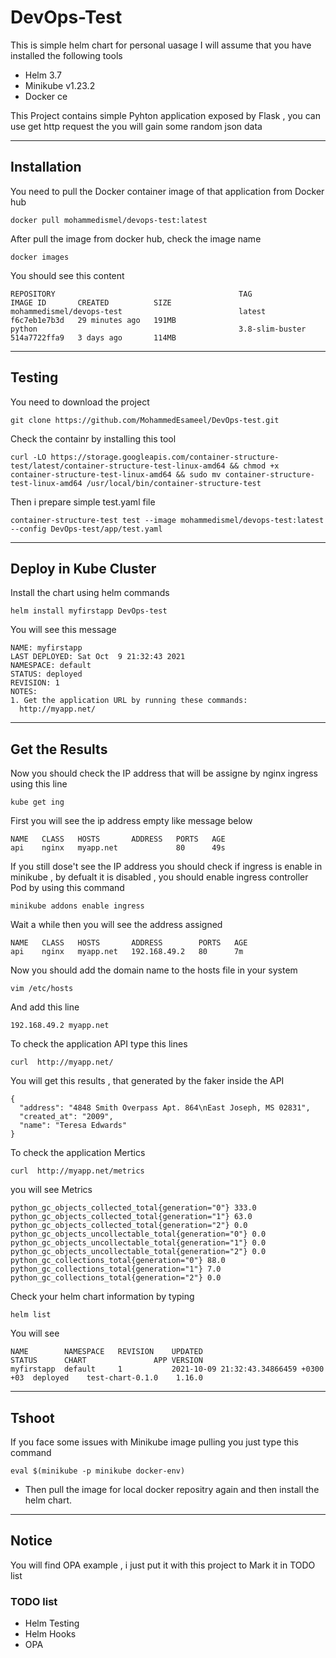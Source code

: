 # DevOps-Test
This is simple helm chart for personal uasage 
I will assume that you have installed the following tools
- Helm 3.7
- Minikube v1.23.2 
- Docker ce

This Project contains simple Pyhton application exposed by Flask , you can use get http request the you will gain some random json data

----------------------------------------------------------------------------------------------------------------------
## Installation
You need to pull the Docker container image of that application from Docker hub
```
docker pull mohammedismel/devops-test:latest
```
After pull the image from docker hub, check the image name 
```
docker images
```
You should see this content 
```
REPOSITORY                                         TAG               IMAGE ID       CREATED          SIZE    
mohammedismel/devops-test                          latest            f6c7eb1e7b3d   29 minutes ago   191MB   
python                                             3.8-slim-buster   514a7722ffa9   3 days ago       114MB         
```
----------------------------------------------------------------------------------------------------------------------
## Testing 
You need to download the project
```
git clone https://github.com/MohammedEsameel/DevOps-test.git
```
Check the containr by installing this tool
```
curl -LO https://storage.googleapis.com/container-structure-test/latest/container-structure-test-linux-amd64 && chmod +x container-structure-test-linux-amd64 && sudo mv container-structure-test-linux-amd64 /usr/local/bin/container-structure-test
```
Then i prepare simple test.yaml file 
```
container-structure-test test --image mohammedismel/devops-test:latest --config DevOps-test/app/test.yaml
```

----------------------------------------------------------------------------------------------------------------------
## Deploy in Kube Cluster
Install the chart using helm commands
```
helm install myfirstapp DevOps-test
```
You will see this message 
```
NAME: myfirstapp
LAST DEPLOYED: Sat Oct  9 21:32:43 2021
NAMESPACE: default
STATUS: deployed
REVISION: 1
NOTES:
1. Get the application URL by running these commands:
  http://myapp.net/
```

----------------------------------------------------------------------------------------------------------------------
## Get the Results
Now you should check the IP address that will be assigne by nginx ingress using this line 
```
kube get ing
```
First you will see the ip address empty like message below
```
NAME   CLASS   HOSTS       ADDRESS   PORTS   AGE
api    nginx   myapp.net             80      49s
```
If you still dose't see the IP address you should check if ingress is enable in minikube , by defualt it is disabled , you should enable ingress controller Pod by using this command 
```
minikube addons enable ingress
```
Wait a while then you will see the address assigned
```
NAME   CLASS   HOSTS       ADDRESS        PORTS   AGE
api    nginx   myapp.net   192.168.49.2   80      7m
```
Now you should add the domain name to the hosts file in your system
```
vim /etc/hosts
```
And add this line 
```
192.168.49.2 myapp.net
```
To check the application API type this lines
```
curl  http://myapp.net/
```
You will get this results , that generated by the faker inside the API 
```
{
  "address": "4848 Smith Overpass Apt. 864\nEast Joseph, MS 02831", 
  "created_at": "2009", 
  "name": "Teresa Edwards"
}
```
To check the application Mertics 
```
curl  http://myapp.net/metrics
```
you will see Metrics
```
python_gc_objects_collected_total{generation="0"} 333.0
python_gc_objects_collected_total{generation="1"} 63.0
python_gc_objects_collected_total{generation="2"} 0.0
python_gc_objects_uncollectable_total{generation="0"} 0.0
python_gc_objects_uncollectable_total{generation="1"} 0.0
python_gc_objects_uncollectable_total{generation="2"} 0.0
python_gc_collections_total{generation="0"} 88.0
python_gc_collections_total{generation="1"} 7.0
python_gc_collections_total{generation="2"} 0.0
```
Check your helm chart information by typing 
```
helm list
```
You will see
```
NAME      	NAMESPACE	REVISION	UPDATED                               	STATUS  	CHART           	APP VERSION
myfirstapp	default  	1       	2021-10-09 21:32:43.34866459 +0300 +03	deployed	test-chart-0.1.0	1.16.0     
```
----------------------------------------------------------------------------------------------------------------------
## Tshoot
If you face some issues with Minikube image pulling you just type this command 
```
eval $(minikube -p minikube docker-env)
```
- Then pull the image for local docker repositry again and then install the helm chart.
----------------------------------------------------------------------------------------------------------------------
## Notice 
You will find OPA example , i just put it with this project to Mark it in TODO list
### TODO list
- Helm Testing
- Helm Hooks
- OPA
